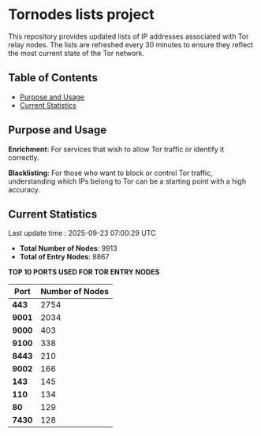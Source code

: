 # Tornodes lists project

This repository provides updated lists of IP addresses associated with Tor relay nodes. The lists are refreshed every 30 minutes to ensure they reflect the most current state of the Tor network.

## Table of Contents

- [Purpose and Usage](#purpose-and-usage)
- [Current Statistics](#current-statistics)


## Purpose and Usage

**Enrichment**: For services that wish to allow Tor traffic or identify it correctly.

**Blacklisting**: For those who want to block or control Tor traffic, understanding which IPs belong to Tor can be a starting point with a high accuracy.

## Current Statistics

Last update time : 2025-09-23 07:00:29 UTC

- **Total Number of Nodes**: 9913
- **Total of Entry Nodes**: 8867

**TOP 10 PORTS USED FOR TOR ENTRY NODES**

| **Port** | **Number of Nodes** |
|------|-----------------|
| **443**   | 2754  |
| **9001**   | 2034  |
| **9000**   | 403  |
| **9100**   | 338  |
| **8443**   | 210  |
| **9002**   | 166  |
| **143**   | 145  |
| **110**   | 134  |
| **80**   | 129  |
| **7430**   | 128  |

